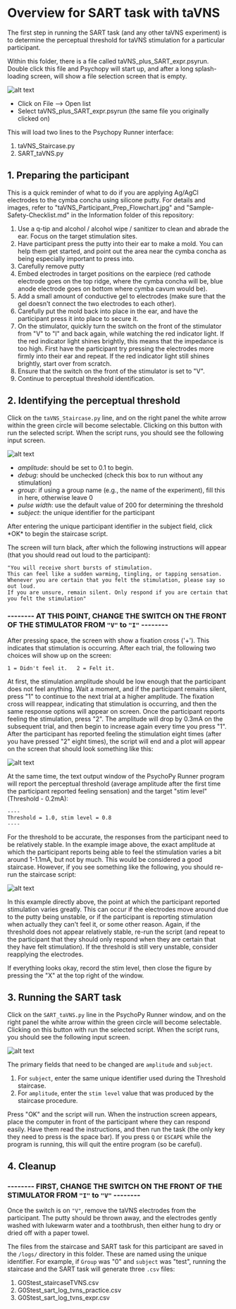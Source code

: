 
# Overview for SART task with taVNS

The first step in running the SART task (and any other taVNS experiment) is to determine the perceptual threshold for taVNS stimulation for a particular participant.

Within this folder, there is a file called taVNS_plus_SART_expr.psyrun. Double click this file and Psychopy will start up, and after a long splash-loading screen, will show a file selection screen that is empty. 

![alt text](psychopy_gui.png "Psychopy GUI")

- Click on File --> Open list
- Select taVNS_plus_SART_expr.psyrun (the same file you originally clicked on)

This will load two lines to the Psychopy Runner interface:
1. taVNS_Staircase.py
2. SART_taVNS.py

## 1. Preparing the participant 

This is a quick reminder of what to do if you are applying Ag/AgCl electrodes to the cymba concha using silicone putty. For details and images, refer to "taVNS_Participant_Prep_Flowchart.jpg" and "Sample-Safety-Checklist.md" in the Information folder of this repository:

1. Use a q-tip and alcohol / alcohol wipe / sanitizer to clean and abrade the ear. Focus on the target stimulation sites. 
2. Have participant press the putty into their ear to make a mold. You can help them get started, and point out the area near the cymba concha as being especially important to press into.
3. Carefully remove putty
4. Embed electrodes in target positions on the earpiece (red cathode electrode goes on the top ridge, where the cymba concha will be, blue anode electrode goes on bottom where cymba cavum would be). 
5. Add a small amount of conductive gel to electrodes (make sure that the gel doesn't connect the two electrodes to each other). 
6. Carefully put the mold back into place in the ear, and have the participant press it into place to secure it. 
7. On the stimulator, quickly turn the switch on the front of the stimulator from "V" to "I" and back again, while watching the red indicator light. If the red indicator light shines brightly, this means that the impedance is too high. First have the participant try pressing the electrodes more firmly into their ear and repeat. If the red indicator light still shines brightly, start over from scratch. 
8. Ensure that the switch on the front of the stimulator is set to "V". 
9. Continue to perceptual threshold identification. 

## 2. Identifying the perceptual threshold

Click on the `taVNS_Staircase.py` line, and on the right panel the white arrow within the green circle will become selectable. Clicking on this button with run the selected script. When the script runs, you should see the following input screen. 

![alt text](Staircase_intro_gui.png "Staircase GUI")

- *amplitude*: should be set to 0.1 to begin. 
- *debug*: should be unchecked (check this box to run without any stimulation)
- *group*: if using a group name (e.g., the name of the experiment), fill this in here, otherwise leave 0
- *pulse width*: use the default value of 200 for determining the threshold
- *subject*: the unique identifier for the participant

After entering the unique participant identifier in the subject field, click \*OK\* to begin the staircase script. 

The screen will turn black, after which the following instructions will appear (that you should read out loud to the participant):
```
"You will receive short bursts of stimulation.
This can feel like a sudden warming, tingling, or tapping sensation.
Whenever you are certain that you felt the stimulation, please say so out loud.
If you are unsure, remain silent. Only respond if you are certain that you felt the stimulation"
```

### -------- AT THIS POINT, CHANGE THE SWITCH ON THE FRONT OF THE STIMULATOR FROM `"V"` to `"I"` --------


After pressing space, the screen with show a fixation cross ('+'). This indicates that stimulation is occurring. After each trial, the following two choices will show up on the screen: 
```
1 = Didn't feel it.   2 = Felt it.
```

At first, the stimulation amplitude should be low enough that the participant does not feel anything. Wait a moment, and if the participant remains silent, press "1" to continue to the next trial at a higher amplitude. The fixation cross will reappear, indicating that stimulation is occurring, and then the same response options will appear on screen. Once the participant reports feeling the stimulation, press "2". The amplitude will drop by 0.3mA on the subsequent trial, and then begin to increase again every time you press "1". After the participant has reported feeling the stimulation eight times (after you have pressed "2" eight times), the script will end and a plot will appear on the screen that should look something like this:

![alt text](sample_staircase_result.png "Sample staircase results")

At the same time, the text output window of the PsychoPy Runner program will report the perceptual threshold (average amplitude after the first time the participant reported feeling sensation) and the target "stim level" (Threshold - 0.2mA):
```
----
Threshold = 1.0, stim level = 0.8
---- 
```

For the threshold to be accurate, the responses from the participant need to be relatively stable. In the example image above, the exact amplitude at which the participant reports being able to feel the stimulation varies a bit around 1-1.1mA, but not by much. This would be considered a good staircase. However, if you see something like the following, you should re-run the staircase script: 

![alt text](sample_bad_staircase_result.png "Sample staircase results")

In this example directly above, the point at which the participant reported stimulation varies greatly. This can occur if the electrodes move around due to the putty being unstable, or if the participant is reporting stimulation when actually they can't feel it, or some other reason. Again, if the threshold does not appear relatively stable, re-run the script (and repeat to the participant that they should only respond when they are certain that they have felt stimulation). If the threshold is still very unstable, consider reapplying the electrodes. 

If everything looks okay, record the stim level, then close the figure by pressing the "X" at the top right of the window.

## 3. Running the SART task

Click on the `SART_taVNS.py` line in the PsychoPy Runner window, and on the right panel the white arrow within the green circle will become selectable. Clicking on this button with run the selected script. When the script runs, you should see the following input screen. 

![alt text](SART_intro_gui.png "SART GUI")

The primary fields that need to be changed are `amplitude` and `subject`. 
1. For `subject`, enter the same unique identifier used during the Threshold staircase.
2. For `amplitude`, enter the `stim level` value that was produced by the staircase procedure. 

Press "OK" and the script will run. When the instruction screen appears, place the computer in front of the participant where they can respond easily. Have them read the instructions, and then run the task (the only key they need to press is the space bar). If you press `Q` or `ESCAPE` while the program is running, this will quit the entire program (so be careful). 

## 4. Cleanup

### -------- FIRST, CHANGE THE SWITCH ON THE FRONT OF THE STIMULATOR FROM `"I"` to `"V"` --------

Once the switch is on `"V"`, remove the taVNS electrodes from the participant. The putty should be thrown away, and the electrodes gently washed with lukewarm water and a toothbrush, then either hung to dry or dried off with a paper towel. 

The files from the staircase and SART task for this participant are saved in the `/logs/` directory in this folder. These are named using the unique identifier. For example, if `Group` was "0" and `subject` was "test", running the staircase and the SART task will generate three `.csv` files: 
1. G0Stest_staircaseTVNS.csv
2. G0Stest_sart_log_tvns_practice.csv
3. G0Stest_sart_log_tvns_expr.csv